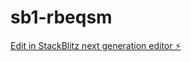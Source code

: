 # sb1-rbeqsm

[Edit in StackBlitz next generation editor ⚡️](https://stackblitz.com/~/github.com/AweDev1/sb1-rbeqsm)